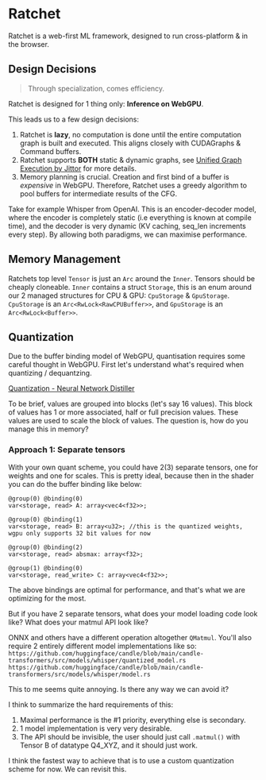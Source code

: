# Ratchet

Ratchet is a web-first ML framework, designed to run cross-platform & in the browser.

## Design Decisions

> Through specialization, comes efficiency.

Ratchet is designed for 1 thing only: **Inference on WebGPU**.

This leads us to a few design decisions:
1. Ratchet is **lazy**, no computation is done until the entire computation graph is built and executed. This aligns closely with CUDAGraphs & Command buffers.
2. Ratchet supports **BOTH** static & dynamic graphs, see [Unified Graph Execution by Jittor](http://scis.scichina.com/en/2020/222103.pdf) for more details.
3. Memory planning is crucial. Creation and first bind of a buffer is *expensive* in WebGPU. Therefore, Ratchet uses a greedy algorithm to pool buffers for intermediate results of the CFG.

Take for example Whisper from OpenAI. This is an encoder-decoder model, where the encoder is completely static (i.e everything is known at compile time), and the decoder is very dynamic (KV caching, seq_len increments every step). By allowing both paradigms, we can maximise performance.

## Memory Management

Ratchets top level `Tensor` is just an `Arc` around the `Inner`. Tensors should be cheaply cloneable.
`Inner` contains a struct `Storage`, this is an enum around our 2 managed structures for CPU & GPU: `CpuStorage` & `GpuStorage`.
`CpuStorage` is an `Arc<RwLock<RawCPUBuffer>>`, and `GpuStorage` is an `Arc<RwLock<Buffer>>`.


## Quantization

Due to the buffer binding model of WebGPU, quantisation requires some careful thought in WebGPU.
First let's understand what's required when quantizing / dequantzing.

[Quantization - Neural Network Distiller](https://intellabs.github.io/distiller/algo_quantization.html)

To be brief, values are grouped into blocks (let's say 16 values). This block of values has 1 or more associated, half or full precision values. These values are used to scale the block of values. The question is, how do you manage this in memory?

### Approach 1: Separate tensors 
With your own quant scheme, you could have 2(3) separate tensors, one for weights and one for scales.
This is pretty ideal, because then in the shader you can do the buffer binding like below:

```wgsl
@group(0) @binding(0)
var<storage, read> A: array<vec4<f32>>;

@group(0) @binding(1)
var<storage, read> B: array<u32>; //this is the quantized weights, wgpu only supports 32 bit values for now

@group(0) @binding(2)
var<storage, read> absmax: array<f32>;

@group(1) @binding(0)
var<storage, read_write> C: array<vec4<f32>>;
```
The above bindings are optimal for performance, and that's what we are optimizing for the most.

But if you have 2 separate tensors, what does your model loading code look like? What does your matmul API look like?

ONNX and others have a different operation altogether `QMatmul`. You'll also require 2 entirely different model implementations like so:
`https://github.com/huggingface/candle/blob/main/candle-transformers/src/models/whisper/quantized_model.rs`
`https://github.com/huggingface/candle/blob/main/candle-transformers/src/models/whisper/model.rs`

This to me seems quite annoying. Is there any way we can avoid it?

I think to summarize the hard requirements of this:
1. Maximal performance is the #1 priority, everything else is secondary.
2. 1 model implementation is very very desirable.
3. The API should be invisible, the user should just call `.matmul()` with Tensor B of datatype Q4_XYZ, and it should just work.

I think the fastest way to achieve that is to use a custom quantization scheme for now. We can revisit this.
